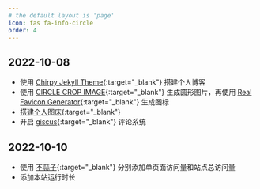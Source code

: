 ```yaml
---
# the default layout is 'page'
icon: fas fa-info-circle
order: 4
---
```


## 2022-10-08
- 使用 [Chirpy Jekyll Theme](https://github.com/cotes2020/jekyll-theme-chirpy){:target="_blank"} 搭建个人博客
- 使用 [CIRCLE CROP IMAGE](https://crop-circle.imageonline.co/){:target="_blank"} 生成圆形图片，再使用 [Real Favicon Generator](https://realfavicongenerator.net/){:target="_blank"} 生成图标
- [搭建个人图床](https://tmttok.github.io/posts/build-personal-pichost/){:target="_blank"}
- 开启 [giscus](https://giscus.app/zh-CN){:target="_blank"} 评论系统

## 2022-10-10
- 使用 [不蒜子](http://busuanzi.ibruce.info/){:target="_blank"} 分别添加单页面访问量和站点总访问量
- 添加本站运行时长